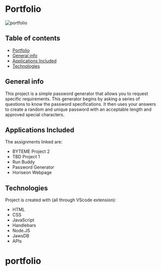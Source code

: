 # Portfolio

![portfolio](https://github.com/ChiaraNS/portfolio/blob/1375019105f47e7b27b63042d9072179a8e02bae/assets/images/Screenshot%20(37).png)
## Table of contents
* [Portfolio](https://chiarans.github.io/passwordGenerator/)
* [General info](#general-info)
* [Applications Included](#applications-included)
* [Technologies](#technologies)

## General info
This project is a simple password generator that allows you to request specific requirements. This generator begins by asking a series of questions to know the password specifications. It then uses your answers to create a random and unique password with an acceptable length and approved special characters.

## Applications Included
The assignments linked are:
* BYTEME Project 2
* TBD Project 1
* Run Buddy
* Password Generator
* Horiseon Webpage
	
## Technologies
Project is created with (all through VScode extension):
* HTML
* CSS
* JavaScript
* Handlebars
* Node.JS
* JawsDB
* APIs 
	
# portfolio
